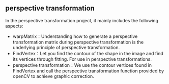 ## perspective transformation
In the perspective transformation project, it mainly includes the following aspects:
* warpMatrix：Understanding how to generate a perspective transformation matrix during perspective transformation is the underlying principle of perspective transformation.
* FindVertex：Let you find the contour of the shape in the image and find its vertices through fitting. For use in perspective transformations.
* perspective transformation：We use the contour vertices found in FindVertex and call the perspective transformation function provided by openCV to achieve graphic correction.
